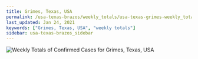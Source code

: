 ```yaml
---
title: Grimes, Texas, USA
permalink: /usa-texas-brazos/weekly_totals/usa-texas-grimes-weekly_totals.html
last_updated: Jan 24, 2021
keywords: ["Grimes, Texas, USA", "weekly totals"]
sidebar: usa-texas-brazos_sidebar
---
```


![Weekly Totals of Confirmed Cases for Grimes, Texas, USA](/covid_tracker/images/graphs/usa-texas-grimes-weekly_totals_graph.png)
